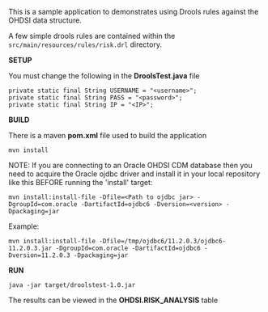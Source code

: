 This is a sample application to demonstrates using Drools rules against the OHDSI data structure.  

A few simple drools rules are contained within the ```src/main/resources/rules/risk.drl``` directory.

__SETUP__

You must change the following in the __DroolsTest.java__ file

```
private static final String USERNAME = "<username>";    
private static final String PASS = "<password>";
private static final String IP = "<IP>";
```

__BUILD__

There is a maven __pom.xml__ file used to build the application

```mvn install```

NOTE: If you are connecting to an Oracle OHDSI CDM database then you need to acquire the Oracle ojdbc driver and install it in your local repository like this BEFORE running the 'install' target:

```
mvn install:install-file -Dfile=<Path to ojdbc jar> -DgroupId=com.oracle -DartifactId=ojdbc6 -Dversion=<version> -Dpackaging=jar
```

Example:
```
mvn install:install-file -Dfile=/tmp/ojdbc6/11.2.0.3/ojdbc6-11.2.0.3.jar -DgroupId=com.oracle -DartifactId=ojdbc6 -Dversion=11.2.0.3 -Dpackaging=jar
```

__RUN__

```java -jar target/droolstest-1.0.jar```


The results can be viewed in the __OHDSI.RISK_ANALYSIS__ table
